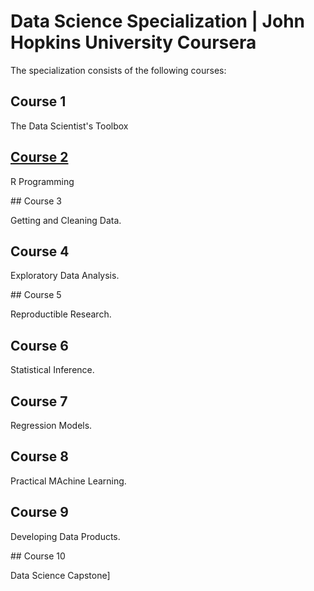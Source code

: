 # Data Science Specialization | John Hopkins University Coursera

The specialization consists of the following courses:


## Course 1

The Data Scientist's Toolbox


## [Course 2](https://github.com/PukkaPad/DataScienceR/tree/master/02_R)

R Programming


## Course 3

Getting and Cleaning Data.


## Course 4

Exploratory Data Analysis.


## Course 5

Reproductible Research.


## Course 6

Statistical Inference.


## Course 7

Regression Models.


## Course 8

Practical MAchine Learning.


## Course 9

Developing Data Products.


## Course 10

Data Science Capstone]